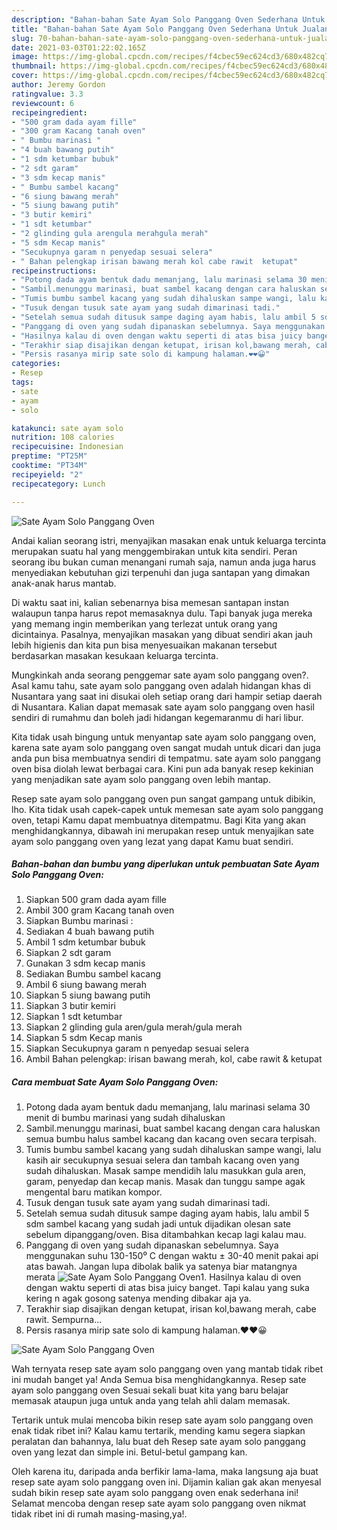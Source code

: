 ```yaml
---
description: "Bahan-bahan Sate Ayam Solo Panggang Oven Sederhana Untuk Jualan"
title: "Bahan-bahan Sate Ayam Solo Panggang Oven Sederhana Untuk Jualan"
slug: 70-bahan-bahan-sate-ayam-solo-panggang-oven-sederhana-untuk-jualan
date: 2021-03-03T01:22:02.165Z
image: https://img-global.cpcdn.com/recipes/f4cbec59ec624cd3/680x482cq70/sate-ayam-solo-panggang-oven-foto-resep-utama.jpg
thumbnail: https://img-global.cpcdn.com/recipes/f4cbec59ec624cd3/680x482cq70/sate-ayam-solo-panggang-oven-foto-resep-utama.jpg
cover: https://img-global.cpcdn.com/recipes/f4cbec59ec624cd3/680x482cq70/sate-ayam-solo-panggang-oven-foto-resep-utama.jpg
author: Jeremy Gordon
ratingvalue: 3.3
reviewcount: 6
recipeingredient:
- "500 gram dada ayam fille"
- "300 gram Kacang tanah oven"
- " Bumbu marinasi "
- "4 buah bawang putih"
- "1 sdm ketumbar bubuk"
- "2 sdt garam"
- "3 sdm kecap manis"
- " Bumbu sambel kacang"
- "6 siung bawang merah"
- "5 siung bawang putih"
- "3 butir kemiri"
- "1 sdt ketumbar"
- "2 glinding gula arengula merahgula merah"
- "5 sdm Kecap manis"
- "Secukupnya garam n penyedap sesuai selera"
- " Bahan pelengkap irisan bawang merah kol cabe rawit  ketupat"
recipeinstructions:
- "Potong dada ayam bentuk dadu memanjang, lalu marinasi selama 30 menit di bumbu marinasi yang sudah dihaluskan"
- "Sambil.menunggu marinasi, buat sambel kacang dengan cara haluskan semua bumbu halus sambel kacang dan kacang oven secara terpisah."
- "Tumis bumbu sambel kacang yang sudah dihaluskan sampe wangi, lalu kasih air secukupnya sesuai selera dan tambah kacang oven yang sudah dihaluskan. Masak sampe mendidih lalu masukkan gula aren, garam, penyedap dan kecap manis. Masak dan tunggu sampe agak mengental baru matikan kompor."
- "Tusuk dengan tusuk sate ayam yang sudah dimarinasi tadi."
- "Setelah semua sudah ditusuk sampe daging ayam habis, lalu ambil 5 sdm sambel kacang yang sudah jadi untuk dijadikan olesan sate sebelum dipanggang/oven. Bisa ditambahkan kecap lagi kalau mau."
- "Panggang di oven yang sudah dipanaskan sebelumnya. Saya menggunakan suhu 130-150⁰ C dengan waktu ± 30-40 menit pakai api atas bawah. Jangan lupa dibolak balik ya satenya biar matangnya merata"
- "Hasilnya kalau di oven dengan waktu seperti di atas bisa juicy banget. Tapi kalau yang suka kering n agak gosong satenya mending dibakar aja ya."
- "Terakhir siap disajikan dengan ketupat, irisan kol,bawang merah, cabe rawit. Sempurna..."
- "Persis rasanya mirip sate solo di kampung halaman.❤️❤️😀"
categories:
- Resep
tags:
- sate
- ayam
- solo

katakunci: sate ayam solo 
nutrition: 108 calories
recipecuisine: Indonesian
preptime: "PT25M"
cooktime: "PT34M"
recipeyield: "2"
recipecategory: Lunch

---
```



![Sate Ayam Solo Panggang Oven](https://img-global.cpcdn.com/recipes/f4cbec59ec624cd3/680x482cq70/sate-ayam-solo-panggang-oven-foto-resep-utama.jpg)

Andai kalian seorang istri, menyajikan masakan enak untuk keluarga tercinta merupakan suatu hal yang menggembirakan untuk kita sendiri. Peran seorang ibu bukan cuman menangani rumah saja, namun anda juga harus menyediakan kebutuhan gizi terpenuhi dan juga santapan yang dimakan anak-anak harus mantab.

Di waktu  saat ini, kalian sebenarnya bisa memesan santapan instan walaupun tanpa harus repot memasaknya dulu. Tapi banyak juga mereka yang memang ingin memberikan yang terlezat untuk orang yang dicintainya. Pasalnya, menyajikan masakan yang dibuat sendiri akan jauh lebih higienis dan kita pun bisa menyesuaikan makanan tersebut berdasarkan masakan kesukaan keluarga tercinta. 



Mungkinkah anda seorang penggemar sate ayam solo panggang oven?. Asal kamu tahu, sate ayam solo panggang oven adalah hidangan khas di Nusantara yang saat ini disukai oleh setiap orang dari hampir setiap daerah di Nusantara. Kalian dapat memasak sate ayam solo panggang oven hasil sendiri di rumahmu dan boleh jadi hidangan kegemaranmu di hari libur.

Kita tidak usah bingung untuk menyantap sate ayam solo panggang oven, karena sate ayam solo panggang oven sangat mudah untuk dicari dan juga anda pun bisa membuatnya sendiri di tempatmu. sate ayam solo panggang oven bisa diolah lewat berbagai cara. Kini pun ada banyak resep kekinian yang menjadikan sate ayam solo panggang oven lebih mantap.

Resep sate ayam solo panggang oven pun sangat gampang untuk dibikin, lho. Kita tidak usah capek-capek untuk memesan sate ayam solo panggang oven, tetapi Kamu dapat membuatnya ditempatmu. Bagi Kita yang akan menghidangkannya, dibawah ini merupakan resep untuk menyajikan sate ayam solo panggang oven yang lezat yang dapat Kamu buat sendiri.

<!--inarticleads1-->

##### Bahan-bahan dan bumbu yang diperlukan untuk pembuatan Sate Ayam Solo Panggang Oven:

1. Siapkan 500 gram dada ayam fille
1. Ambil 300 gram Kacang tanah oven
1. Siapkan  Bumbu marinasi :
1. Sediakan 4 buah bawang putih
1. Ambil 1 sdm ketumbar bubuk
1. Siapkan 2 sdt garam
1. Gunakan 3 sdm kecap manis
1. Sediakan  Bumbu sambel kacang
1. Ambil 6 siung bawang merah
1. Siapkan 5 siung bawang putih
1. Siapkan 3 butir kemiri
1. Siapkan 1 sdt ketumbar
1. Siapkan 2 glinding gula aren/gula merah/gula merah
1. Siapkan 5 sdm Kecap manis
1. Siapkan Secukupnya garam n penyedap sesuai selera
1. Ambil  Bahan pelengkap: irisan bawang merah, kol, cabe rawit &amp; ketupat




<!--inarticleads2-->

##### Cara membuat Sate Ayam Solo Panggang Oven:

1. Potong dada ayam bentuk dadu memanjang, lalu marinasi selama 30 menit di bumbu marinasi yang sudah dihaluskan
1. Sambil.menunggu marinasi, buat sambel kacang dengan cara haluskan semua bumbu halus sambel kacang dan kacang oven secara terpisah.
1. Tumis bumbu sambel kacang yang sudah dihaluskan sampe wangi, lalu kasih air secukupnya sesuai selera dan tambah kacang oven yang sudah dihaluskan. Masak sampe mendidih lalu masukkan gula aren, garam, penyedap dan kecap manis. Masak dan tunggu sampe agak mengental baru matikan kompor.
1. Tusuk dengan tusuk sate ayam yang sudah dimarinasi tadi.
1. Setelah semua sudah ditusuk sampe daging ayam habis, lalu ambil 5 sdm sambel kacang yang sudah jadi untuk dijadikan olesan sate sebelum dipanggang/oven. Bisa ditambahkan kecap lagi kalau mau.
1. Panggang di oven yang sudah dipanaskan sebelumnya. Saya menggunakan suhu 130-150⁰ C dengan waktu ± 30-40 menit pakai api atas bawah. Jangan lupa dibolak balik ya satenya biar matangnya merata
<img src="//assets-global.cpcdn.com/assets/icons/button_play-2c75c40dde080a61004c1f40b05d8f140eaff45d7e9e6481dc71c63d2e7c4909.png" alt="Sate Ayam Solo Panggang Oven">1. Hasilnya kalau di oven dengan waktu seperti di atas bisa juicy banget. Tapi kalau yang suka kering n agak gosong satenya mending dibakar aja ya.
1. Terakhir siap disajikan dengan ketupat, irisan kol,bawang merah, cabe rawit. Sempurna...
1. Persis rasanya mirip sate solo di kampung halaman.❤️❤️😀
<img src="//assets-global.cpcdn.com/assets/icons/button_play-2c75c40dde080a61004c1f40b05d8f140eaff45d7e9e6481dc71c63d2e7c4909.png" alt="Sate Ayam Solo Panggang Oven">



Wah ternyata resep sate ayam solo panggang oven yang mantab tidak ribet ini mudah banget ya! Anda Semua bisa menghidangkannya. Resep sate ayam solo panggang oven Sesuai sekali buat kita yang baru belajar memasak ataupun juga untuk anda yang telah ahli dalam memasak.

Tertarik untuk mulai mencoba bikin resep sate ayam solo panggang oven enak tidak ribet ini? Kalau kamu tertarik, mending kamu segera siapkan peralatan dan bahannya, lalu buat deh Resep sate ayam solo panggang oven yang lezat dan simple ini. Betul-betul gampang kan. 

Oleh karena itu, daripada anda berfikir lama-lama, maka langsung aja buat resep sate ayam solo panggang oven ini. Dijamin kalian gak akan menyesal sudah bikin resep sate ayam solo panggang oven enak sederhana ini! Selamat mencoba dengan resep sate ayam solo panggang oven nikmat tidak ribet ini di rumah masing-masing,ya!.

